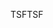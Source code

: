 <span data-ttu-id="63b22-101">TSF</span><span class="sxs-lookup"><span data-stu-id="63b22-101">TSF</span></span>